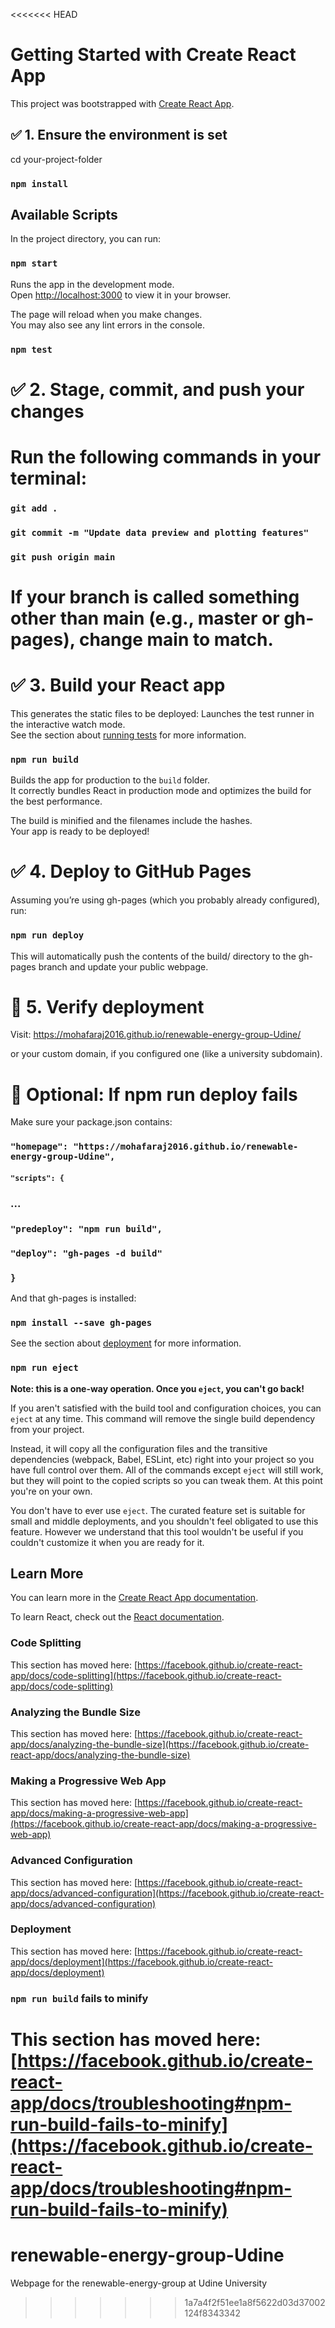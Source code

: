 <<<<<<< HEAD
# Getting Started with Create React App

This project was bootstrapped with [Create React App](https://github.com/facebook/create-react-app).

## ✅ 1. Ensure the environment is set

cd your-project-folder
### `npm install`


## Available Scripts

In the project directory, you can run:

### `npm start`

Runs the app in the development mode.\
Open [http://localhost:3000](http://localhost:3000) to view it in your browser.

The page will reload when you make changes.\
You may also see any lint errors in the console.

### `npm test`

# ✅ 2. Stage, commit, and push your changes
# Run the following commands in your terminal:
### `git add .`
### `git commit -m "Update data preview and plotting features"`
### `git push origin main`

# If your branch is called something other than main (e.g., master or gh-pages), change main to match.

# ✅ 3. Build your React app

This generates the static files to be deployed: Launches the test runner in the interactive watch mode.\
See the section about [running tests](https://facebook.github.io/create-react-app/docs/running-tests) for more information.

### `npm run build`

Builds the app for production to the `build` folder.\
It correctly bundles React in production mode and optimizes the build for the best performance.

The build is minified and the filenames include the hashes.\
Your app is ready to be deployed!

# ✅ 4. Deploy to GitHub Pages
Assuming you’re using gh-pages (which you probably already configured), run:

### `npm run deploy`

This will automatically push the contents of the build/ directory to the gh-pages branch and update your public webpage.

# 🧪 5. Verify deployment

Visit:
https://mohafaraj2016.github.io/renewable-energy-group-Udine/

or your custom domain, if you configured one (like a university subdomain).

# 📌 Optional: If npm run deploy fails

Make sure your package.json contains:
### `"homepage": "https://mohafaraj2016.github.io/renewable-energy-group-Udine",`
#### `"scripts": {`
###  ...
###  `"predeploy": "npm run build",`
###  `"deploy": "gh-pages -d build"`
### `}`

And that gh-pages is installed:

### `npm install --save gh-pages`




See the section about [deployment](https://facebook.github.io/create-react-app/docs/deployment) for more information.

### `npm run eject`

**Note: this is a one-way operation. Once you `eject`, you can't go back!**

If you aren't satisfied with the build tool and configuration choices, you can `eject` at any time. This command will remove the single build dependency from your project.

Instead, it will copy all the configuration files and the transitive dependencies (webpack, Babel, ESLint, etc) right into your project so you have full control over them. All of the commands except `eject` will still work, but they will point to the copied scripts so you can tweak them. At this point you're on your own.

You don't have to ever use `eject`. The curated feature set is suitable for small and middle deployments, and you shouldn't feel obligated to use this feature. However we understand that this tool wouldn't be useful if you couldn't customize it when you are ready for it.

## Learn More

You can learn more in the [Create React App documentation](https://facebook.github.io/create-react-app/docs/getting-started).

To learn React, check out the [React documentation](https://reactjs.org/).

### Code Splitting

This section has moved here: [https://facebook.github.io/create-react-app/docs/code-splitting](https://facebook.github.io/create-react-app/docs/code-splitting)

### Analyzing the Bundle Size

This section has moved here: [https://facebook.github.io/create-react-app/docs/analyzing-the-bundle-size](https://facebook.github.io/create-react-app/docs/analyzing-the-bundle-size)

### Making a Progressive Web App

This section has moved here: [https://facebook.github.io/create-react-app/docs/making-a-progressive-web-app](https://facebook.github.io/create-react-app/docs/making-a-progressive-web-app)

### Advanced Configuration

This section has moved here: [https://facebook.github.io/create-react-app/docs/advanced-configuration](https://facebook.github.io/create-react-app/docs/advanced-configuration)

### Deployment

This section has moved here: [https://facebook.github.io/create-react-app/docs/deployment](https://facebook.github.io/create-react-app/docs/deployment)

### `npm run build` fails to minify

This section has moved here: [https://facebook.github.io/create-react-app/docs/troubleshooting#npm-run-build-fails-to-minify](https://facebook.github.io/create-react-app/docs/troubleshooting#npm-run-build-fails-to-minify)
=======
# renewable-energy-group-Udine
Webpage for the renewable-energy-group at Udine University
>>>>>>> 1a7a4f2f51ee1a8f5622d03d37002124f8343342
